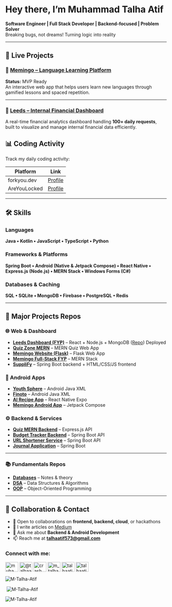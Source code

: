 # Hey there, I’m Muhammad Talha Atif

**Software Engineer | Full Stack Developer | Backend-focused | Problem Solver**  
Breaking bugs, not dreams! Turning logic into reality

---

## 🚀 Live Projects

### 🧠 [Memingo – Language Learning Platform](https://memingo-frontend-sooty.vercel.app/)
**Status:** MVP Ready  
An interactive web app that helps users learn new languages through gamified lessons and spaced repetition.

---

### 💼 [Leeds – Internal Financial Dashboard](https://leeds-dashboard.vercel.app/)
A real-time financial analytics dashboard handling **100+ daily requests**, built to visualize and manage internal financial data efficiently.


## 📊 Coding Activity
Track my daily coding activity:  

| Platform | Link |
|----------|------|
| forkyou.dev | [Profile](https://forkyou.dev/user/Progambler227788) |
| AreYouLocked | [Profile](https://areyoulocked.in/@talhaatif195901) |

---

## 🛠️ Skills

### Languages
**Java • Kotlin • JavaScript • TypeScript • Python**

### Frameworks & Platforms
**Spring Boot • Android (Native & Jetpack Compose) • React Native • Express.js (Node.js) • MERN Stack • Windows Forms (C#)**

### Databases & Caching
**SQL • SQLite • MongoDB • Firebase • PostgreSQL • Redis**

---

## 📂 Major Projects Repos

### 🌐 Web & Dashboard
- **[Leeds Dashboard (FYP)](https://leeds-dashboard.vercel.app/)** – React + Node.js + MongoDB ([Repo](https://github.com/Progambler227788/Leeds-Dashboard)) Deployed  
- **[Quiz Zone MERN](https://github.com/Progambler227788/Quiz-Zone-MERN)** – MERN Quiz Web App  
- **[Memingo Website (Flask)](https://github.com/Progambler227788/MEMINGO_WEBSITE_FLASK)** – Flask Web App  
- **[Memingo Full-Stack FYP](https://github.com/Progambler227788/Memingo-Full-Stack-FYP)** – MERN Stack  
- **[SuppliFy](https://github.com/Progambler227788/SuppliFy)** – Spring Boot backend + HTML/CSS/JS frontend  

### 📱 Android Apps
- **[Youth Sphere](https://github.com/Progambler227788/YOUTH-SPHERE)** – Android Java XML  
- **[Finoto](https://github.com/Progambler227788/Finance_Tracker_App)** – Android Java XML  
- **[AI Recipe App](https://github.com/Progambler227788/ai-recipe-app)** – React Native Expo  
- **[Memingo Android App](https://github.com/Progambler227788/MEMINGO_ANDROID_APP)** – Jetpack Compose  

### ⚙️ Backend & Services
- **[Quiz MERN Backend](https://github.com/Progambler227788/Quiz-MERN-Backend)** – Express.js API  
- **[Budget Tracker Backend](https://github.com/Progambler227788/Budget-Tracker-Backend)** – Spring Boot API  
- **[URL Shortener Service](https://github.com/Progambler227788/url-shortener-service)** – Spring Boot API  
- **[Journal Application](https://github.com/Progambler227788/JournalApplication-SpringBoot)** – Spring Boot  

---

### 📚 Fundamentals Repos

- **[Databases](https://github.com/Progambler227788/Databases)** – Notes & theory  
- **[DSA](https://github.com/Progambler227788/DSA)** – Data Structures & Algorithms  
- **[OOP](https://github.com/Progambler227788/OOP)** – Object-Oriented Programming  

---

## 🤝 Collaboration & Contact

- 👯 Open to collaborations on **frontend, backend, cloud**, or hackathons  
- 📝 I write articles on [Medium](https://medium.com/@talhaatif573)  
- 💬 Ask me about **Backend & Android Development**  
- 📫 Reach me at **talhaatif573@gmail.com**



<h3 align="left">Connect with me:</h3>
<p align="left">
<a href="https://linkedin.com/in/muhammad-talha-atif" target="blank"><img align="center" src="https://raw.githubusercontent.com/rahuldkjain/github-profile-readme-generator/master/src/images/icons/Social/linked-in-alt.svg" alt="muhammad-talha-atif" height="30" width="40" /></a>
<a href="https://medium.com/@talhaatif573" target="blank"><img align="center" src="https://raw.githubusercontent.com/rahuldkjain/github-profile-readme-generator/master/src/images/icons/Social/medium.svg" alt="@talhaatif573" height="30" width="40" /></a>
<a href="https://www.codechef.com/users/crash_boss_43" target="blank"><img align="center" src="https://cdn.jsdelivr.net/npm/simple-icons@3.1.0/icons/codechef.svg" alt="crash_boss_43" height="30" width="40" /></a>
<a href="https://www.hackerrank.com/m_talhaatif573" target="blank"><img align="center" src="https://raw.githubusercontent.com/rahuldkjain/github-profile-readme-generator/master/src/images/icons/Social/hackerrank.svg" alt="m_talhaatif573" height="30" width="40" /></a>
<a href="https://codeforces.com/profile/talhaatif573" target="blank"><img align="center" src="https://raw.githubusercontent.com/rahuldkjain/github-profile-readme-generator/master/src/images/icons/Social/codeforces.svg" alt="talhaatif573" height="30" width="40" /></a>
<a href="https://www.leetcode.com/talhaatif" target="blank"><img align="center" src="https://raw.githubusercontent.com/rahuldkjain/github-profile-readme-generator/master/src/images/icons/Social/leet-code.svg" alt="talhaatif" height="30" width="40" /></a>
</p>

<p align="left"> <img src="https://komarev.com/ghpvc/?username=M-Talha-Atif&label=Profile%20views&color=0e75b6&style=flat&theme=midnight-purple&show_icons=true" alt="M-Talha-Atif" /> </p>


<p>&nbsp;<img align="center" src="https://github-readme-stats.vercel.app/api?username=M-Talha-Atif&show_icons=true&theme=midnight-purple&locale=en" alt="M-Talha-Atif" /></p>

<p><img align="center" src="https://github-readme-streak-stats.herokuapp.com/?user=M-Talha-Atif&theme=midnight-purple" alt="M-Talha-Atif" /></p>
